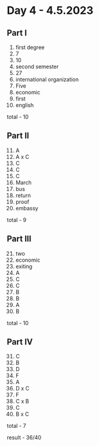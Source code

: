 # Day 4 - 4.5.2023

## Part I

1. first degree
2. 7
3. 10
4. second semester
5. 27
6. international organization
7. Five
8. economic
9. first
10. english

total - 10

## Part II

11. A
12. A x C
13. C
14. C
15. C
16. March
17. bus
18. return
19. proof
20. embassy

total - 9

## Part III

21. two
22. economic
23. exiting
24. A
25. C
26. C
27. B
28. B
29. A
30. B

total - 10

## Part IV

31. C
32. B
33. D
34. F
35. A
36. D x C
37. F
38. C x B
39. C
40. B x C

total - 7

result - 36/40

